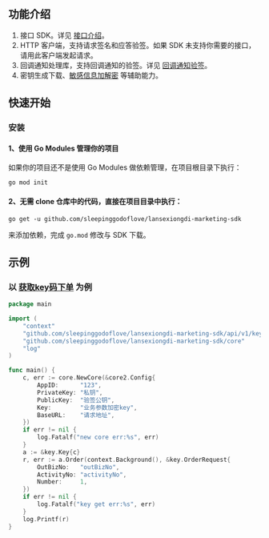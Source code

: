 ## 功能介绍

1. 接口 SDK。详见 [接口介绍](services)。
2. HTTP 客户端，支持请求签名和应答验签。如果 SDK 未支持你需要的接口，请用此客户端发起请求。
3. 回调通知处理库，支持回调通知的验签。详见 [回调通知验签](#回调通知的验签)。
4. 密钥生成下载、[敏感信息加解密](#敏感信息加解密) 等辅助能力。

## 快速开始

### 安装

#### 1、使用 Go Modules 管理你的项目

如果你的项目还不是使用 Go Modules 做依赖管理，在项目根目录下执行：

```shell
go mod init
```

#### 2、无需 clone 仓库中的代码，直接在项目目录中执行：
```shell
go get -u github.com/sleepinggodoflove/lansexiongdi-marketing-sdk
```
来添加依赖，完成 `go.mod` 修改与 SDK 下载。


## 示例

### 以 [获取key码下单](https://tvd8jq9lqkp.feishu.cn/wiki/PVq3wtanPicDu0kyfpLc0McMnAc?from=from_copylink) 为例

```go
package main

import (
	"context"
	"github.com/sleepinggodoflove/lansexiongdi-marketing-sdk/api/v1/key"
	"github.com/sleepinggodoflove/lansexiongdi-marketing-sdk/core"
	"log"
)

func main() {
	c, err := core.NewCore(&core2.Config{
		AppID:      "123",
		PrivateKey: "私钥",
		PublicKey:  "验签公钥",
		Key:        "业务参数加密key",
		BaseURL:    "请求地址",
	})
	if err != nil {
		log.Fatalf("new core err:%s", err)
	}
	a := &key.Key{c}
	r, err := a.Order(context.Background(), &key.OrderRequest{
		OutBizNo:   "outBizNo",
		ActivityNo: "activityNo",
		Number:     1,
	})
	if err != nil {
		log.Fatalf("key get err:%s", err)
	}
	log.Printf(r)
}
```